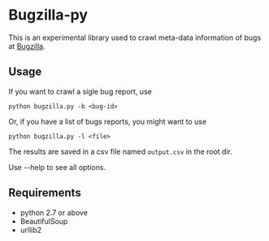 Bugzilla-py
===========

This is an experimental library used to crawl meta-data information of bugs at [Bugzilla](http://bugzilla.mozilla.org/).

Usage
-----

If you want to crawl a sigle bug report, use

```
python bugzilla.py -b <bug-id>
```

Or, if you have a list of bugs reports, you might want to use

```
python bugzilla.py -l <file>
```

The results are saved in a csv file named ``output.csv`` in the root dir.

Use --help to see all options.

Requirements
------------

* python 2.7 or above
* BeautifulSoup
* urllib2
